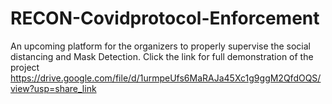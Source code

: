 # RECON-Covidprotocol-Enforcement
An upcoming platform for the organizers  to properly supervise the social distancing and Mask Detection. 
Click the link for full demonstration of the project https://drive.google.com/file/d/1urmpeUfs6MaRAJa45Xc1g9ggM2QfdOQS/view?usp=share_link
